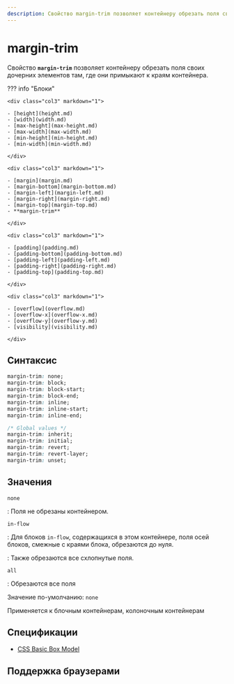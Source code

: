 ```yaml
---
description: Свойство margin-trim позволяет контейнеру обрезать поля своих дочерних элементов там, где они примыкают к краям контейнера
---
```


# margin-trim

Свойство **`margin-trim`** позволяет контейнеру обрезать поля своих дочерних элементов там, где они примыкают к краям контейнера.

??? info "Блоки"

    <div class="col3" markdown="1">

    - [height](height.md)
    - [width](width.md)
    - [max-height](max-height.md)
    - [max-width](max-width.md)
    - [min-height](min-height.md)
    - [min-width](min-width.md)

    </div>

    <div class="col3" markdown="1">

    - [margin](margin.md)
    - [margin-bottom](margin-bottom.md)
    - [margin-left](margin-left.md)
    - [margin-right](margin-right.md)
    - [margin-top](margin-top.md)
    - **margin-trim**

    </div>

    <div class="col3" markdown="1">

    - [padding](padding.md)
    - [padding-bottom](padding-bottom.md)
    - [padding-left](padding-left.md)
    - [padding-right](padding-right.md)
    - [padding-top](padding-top.md)

    </div>

    <div class="col3" markdown="1">

    - [overflow](overflow.md)
    - [overflow-x](overflow-x.md)
    - [overflow-y](overflow-y.md)
    - [visibility](visibility.md)

    </div>

## Синтаксис

```css
margin-trim: none;
margin-trim: block;
margin-trim: block-start;
margin-trim: block-end;
margin-trim: inline;
margin-trim: inline-start;
margin-trim: inline-end;

/* Global values */
margin-trim: inherit;
margin-trim: initial;
margin-trim: revert;
margin-trim: revert-layer;
margin-trim: unset;
```

## Значения

`none`

: Поля не обрезаны контейнером.

`in-flow`

: Для блоков `in-flow`, содержащихся в этом контейнере, поля осей блоков, смежные с краями блока, обрезаются до нуля.

: Также обрезаются все схлопнутые поля.

`all`

: Обрезаются все поля

Значение по-умолчанию: `none`

Применяется к блочным контейнерам, колоночным контейнерам

## Спецификации

-   [CSS Basic Box Model](https://drafts.csswg.org/css-box-3/#margin-trim)

## Поддержка браузерами

<p class="ciu_embed" data-feature="mdn-css__properties__margin-trim" data-periods="future_1,current,past_1,past_2" data-accessible-colours="false"></p>
